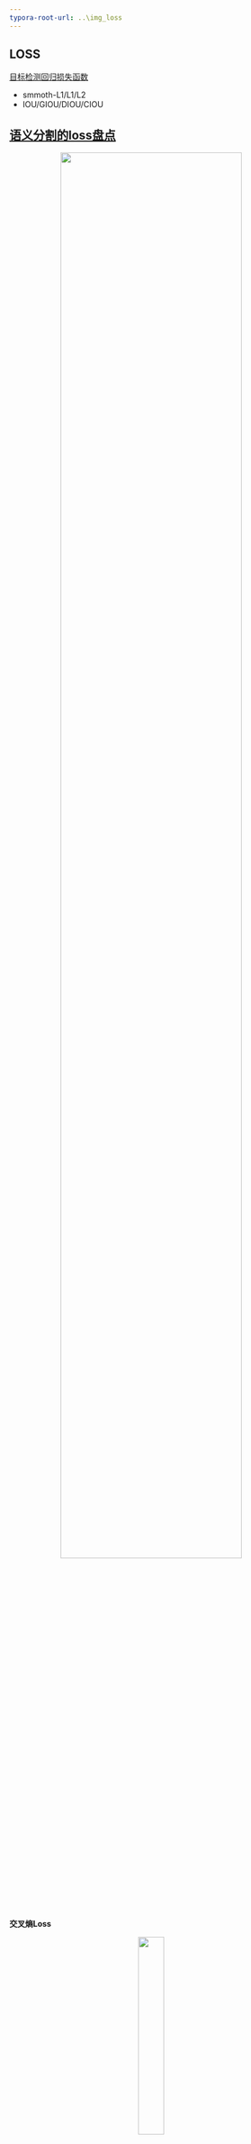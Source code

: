 ```yaml
---
typora-root-url: ..\img_loss
---
```


## LOSS

[目标检测回归损失函数](https://mp.weixin.qq.com/s?__biz=MzI5MDUyMDIxNA==&mid=2247493294&idx=1&sn=d64822f1c2ca25901f7b707d78028364&chksm=ec1c0b57db6b82414c9177a13da5c1cceda8963785e22cb777b43892608c9ce71afc90c8d0c1&scene=21#wechat_redirect)

- smmoth-L1/L1/L2
- IOU/GIOU/DIOU/CIOU



## [语义分割的loss盘点](https://mp.weixin.qq.com/s/ra2qpFSbSuuJPDj39A5MWA)

<p align="center">
	<img width=80% src="loss in segmentation.jpg"/>  
</p>

**交叉熵Loss**

<p align="center">    
    <img width=30% src="log loss.svg"/>  
</p>

```python
#二值交叉熵，这里输入要经过sigmoid处理
import torch
import torch.nn as nn
import torch.nn.functional as F
nn.BCELoss(F.sigmoid(input), target)
#多分类交叉熵, 用这个 loss 前面不需要加 Softmax 层
nn.CrossEntropyLoss(input, target)
```



**带权交叉熵 Loss**

<p align="center">    
    <img width=30% src="weighted log loss.svg"/>  
</p>

​		其中

<p align="center">    
    <img width=15% src="weighted.svg"/>  
</p>

**Focal Loss**

​		Focal Loss来解决**难易样本数量不平衡**，易分样本（即，置信度高的样本）对模型的提升效果非常小，模型应该主要关注与那些难分样本。损失函数训练的过程中关注的样本优先级就是**正难 > 负难 > 正易 > 负易**。目前**在图像分割上只是适应于二分类**。

<p align="center">    
    <img width=80% src="focal loss.webp"/>  
</p>

```python
class FocalLoss(nn.Module):
    def __init__(self, gamma=0, alpha=None, size_average=True):
        super(FocalLoss, self).__init__()
        self.gamma = gamma
        self.alpha = alpha
        if isinstance(alpha,(float,int,long)): self.alpha = torch.Tensor([alpha,1-alpha])
        if isinstance(alpha,list): self.alpha = torch.Tensor(alpha)
        self.size_average = size_average

    def forward(self, input, target):
        if input.dim()>2:
            input = input.view(input.size(0),input.size(1),-1)  # N,C,H,W => N,C,H*W
            input = input.transpose(1,2)    # N,C,H*W => N,H*W,C
            input = input.contiguous().view(-1,input.size(2))   # N,H*W,C => N*H*W,C
        target = target.view(-1,1)

        logpt = F.log_softmax(input)
        logpt = logpt.gather(1,target)
        logpt = logpt.view(-1)
        pt = Variable(logpt.data.exp())

        if self.alpha is not None:
            if self.alpha.type()!=input.data.type():
                self.alpha = self.alpha.type_as(input.data)
            at = self.alpha.gather(0,target.data.view(-1))
            logpt = logpt * Variable(at)

        loss = -1 * (1-pt)**self.gamma * logpt
        if self.size_average: return loss.mean()
        else: return loss.sum()
```

**Dice Loss**

<p align="center">    
    <img width=30% src="dice loss.svg"/>  
</p>

​		**不均衡的场景下的确好使**。有时使用dice loss会使训练曲线有时不可信，而且dice loss好的模型并不一定在其他的评价标准上效果更好，不可信的原因是梯度，对于softmax或者是log loss其梯度简化而言为 *p−t*，*t*为目标值，*p*为预测值。而dice loss为：

<p align="center">    
    <img width=10% src="grad loss in dice loss.jpg"/>  
</p>

​		如果*p*、*t*过小则会导致梯度变化剧烈，导致训练困难。**Dice loss，对小目标是十分不利的**，因为在只有前景和背景的情况下，小目标一旦有部分像素预测错误，那么就会导致Dice大幅度的变动，从而导致梯度变化剧烈，训练不稳定。

```python
import torch.nn as nn
import torch.nn.functional as F

class SoftDiceLoss(nn.Module):
    def __init__(self, weight=None, size_average=True):
        super(SoftDiceLoss, self).__init__()
 
    def forward(self, logits, targets):
        num = targets.size(0)
        // 为了防止除0的发生
        smooth = 1
        
        probs = F.sigmoid(logits)
        m1 = probs.view(num, -1)
        m2 = targets.view(num, -1)
        intersection = (m1 * m2)
 
        score = 2. * (intersection.sum(1) + smooth) / (m1.sum(1) + m2.sum(1) + smooth)
        score = 1 - score.sum() / num
        return score
```

**Tversky Loss**

​		论文地址为：`https://arxiv.org/pdf/1706.05721.pdf`。实际上Dice Loss只是Tversky loss的一种特殊形式而已，我们先来看一下Tversky系数的定义，它是Dice系数和Jaccard系数（即IOU系数）的广义系数，公式为：

<p align="center">
	<img width=30% src="Tversky loss.svg"/>  
</p>

​		这里A表示预测值而B表示真实值。其中|A-B|代表FP（假阳性），|B-A|代表FN（假阴性），通过调整alpha和beta这两个超参数可以控制这两者之间的权衡，进而影响召回率等指标。

```python
def tversky(y_true, y_pred):
    y_true_pos = K.flatten(y_true)
    y_pred_pos = K.flatten(y_pred)
    true_pos = K.sum(y_true_pos * y_pred_pos)
    false_neg = K.sum(y_true_pos * (1-y_pred_pos))
    false_pos = K.sum((1-y_true_pos)*y_pred_pos)
    alpha = 0.7
    return (true_pos + smooth)/(true_pos + alpha*false_neg + (1-alpha)*false_pos + smooth)

def tversky_loss(y_true, y_pred):
    return 1 - tversky(y_true,y_pred)
```

**Dice + Focal loss**

​		Dice + Focal loss来处理小器官的分割问题。在前面的讨论也提到过，直接使用Dice会使训练的稳定性降低，而此处再添加上Focal loss这个神器。

<p align="center">
	<img width=100% src="dice + focal loss.jpg"/>  
</p>

